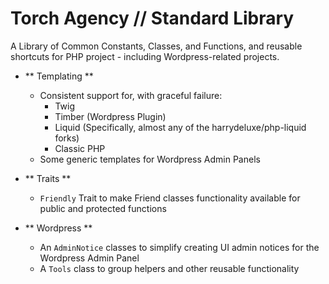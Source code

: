 # Torch Agency // Standard Library

A Library of Common Constants, Classes, and Functions, and reusable shortcuts for PHP project - including Wordpress-related projects.

- ** Templating **
	- Consistent support for, with graceful failure:
		- Twig
		- Timber (Wordpress Plugin)
		- Liquid (Specifically, almost any of the harrydeluxe/php-liquid forks)
		- Classic PHP
	- Some generic templates for Wordpress Admin Panels

- ** Traits **
	- `Friendly` Trait to make Friend classes functionality available for public and protected functions

- ** Wordpress **
	- An `AdminNotice` classes to simplify creating UI admin notices for the Wordpress Admin Panel
	- A `Tools` class to group helpers and other reusable functionality
